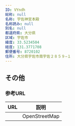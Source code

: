 ```yaml
---
ID: VYndh
総称: null
名称: 宇佐神宮本殿
名称読み: null
別名: null
都道府県: 大分県
区域: 宇佐市
緯度: 33.5234504
経度: 131.3771708
郵便番号: 8720102
住所: 大分県宇佐市南宇佐２８５９−１
---
```


## その他

### 参考URL

| URL | 説明          |
| --- | ------------- |
|     | OpenStreetMap |

